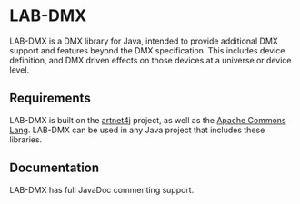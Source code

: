 # LAB-DMX
LAB-DMX is a DMX library for Java, intended to provide additional DMX support and features beyond the DMX specification. This includes device definition, and DMX driven effects on those devices at a universe or device level.

## Requirements
LAB-DMX is built on the [artnet4j](https://code.google.com/p/artnet4j/) project, as well as the [Apache Commons Lang](http://commons.apache.org/proper/commons-lang/). LAB-DMX can be used in any Java project that includes these libraries.

## Documentation
LAB-DMX has full JavaDoc commenting support.
